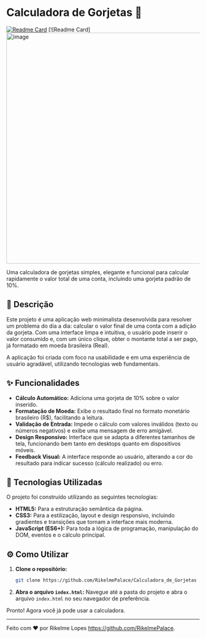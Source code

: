 # Calculadora de Gorjetas 💸
 
[![Readme Card](https://img.shields.io/badge/Projeto-Calculadora%20de%20Gorjetas-brightgreen)](#)
[![Readme Card] <img width="918" height="602" alt="image" src="https://github.com/user-attachments/assets/4e21edc6-2391-4ad3-877b-a8b06b579e1f" />

 
Uma calculadora de gorjetas simples, elegante e funcional para calcular rapidamente o valor total de uma conta, incluindo uma gorjeta padrão de 10%.
 

 
## 📝 Descrição
 
Este projeto é uma aplicação web minimalista desenvolvida para resolver um problema do dia a dia: calcular o valor final de uma conta com a adição da gorjeta. Com uma interface limpa e intuitiva, o usuário pode inserir o valor consumido e, com um único clique, obter o montante total a ser pago, já formatado em moeda brasileira (Real).
 
A aplicação foi criada com foco na usabilidade e em uma experiência de usuário agradável, utilizando tecnologias web fundamentais.
 
## ✨ Funcionalidades
 
-   **Cálculo Automático:** Adiciona uma gorjeta de 10% sobre o valor inserido.
-   **Formatação de Moeda:** Exibe o resultado final no formato monetário brasileiro (R$), facilitando a leitura.
-   **Validação de Entrada:** Impede o cálculo com valores inválidos (texto ou números negativos) e exibe uma mensagem de erro amigável.
-   **Design Responsivo:** Interface que se adapta a diferentes tamanhos de tela, funcionando bem tanto em desktops quanto em dispositivos móveis.
-   **Feedback Visual:** A interface responde ao usuário, alterando a cor do resultado para indicar sucesso (cálculo realizado) ou erro.
 
## 🚀 Tecnologias Utilizadas
 
O projeto foi construído utilizando as seguintes tecnologias:
 
-   **HTML5:** Para a estruturação semântica da página.
-   **CSS3:** Para a estilização, layout e design responsivo, incluindo gradientes e transições que tornam a interface mais moderna.
-   **JavaScript (ES6+):** Para toda a lógica de programação, manipulação do DOM, eventos e o cálculo principal.
 
## ⚙️ Como Utilizar
 
1.  **Clone o repositório:**
    ```bash
    git clone https://github.com/RikelmePalace/Calculadora_de_Gorjetas
    ```
2.  **Abra o arquivo `index.html`:**
    Navegue até a pasta do projeto e abra o arquivo `index.html` no seu navegador de preferência.
 
Pronto! Agora você já pode usar a calculadora.
 
---
 
Feito com ❤️ por Rikelme Lopes https://github.com/RikelmePalace.
